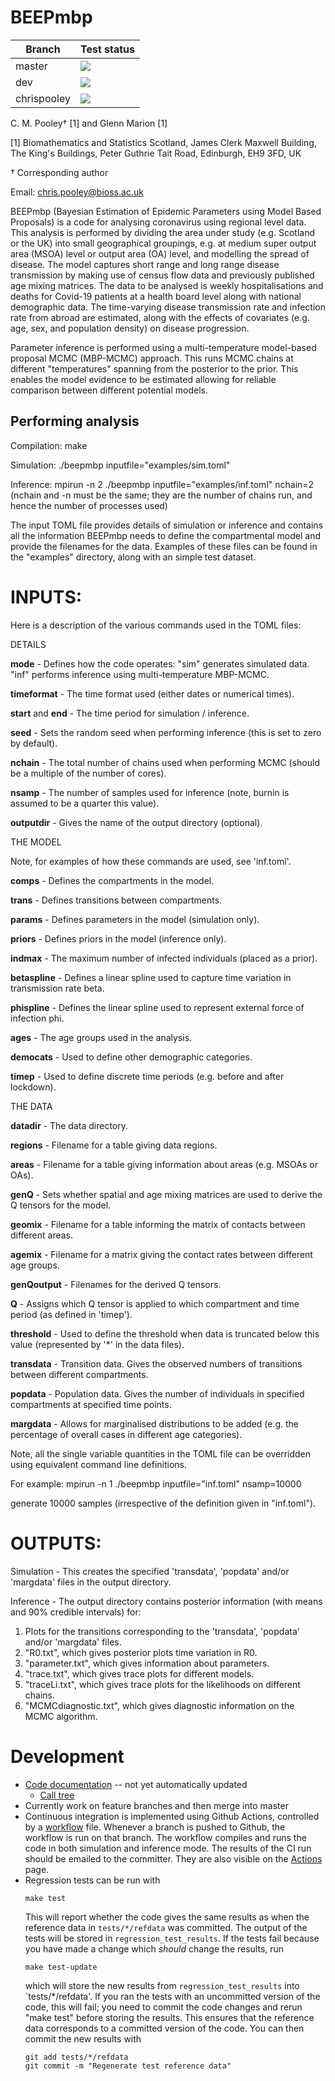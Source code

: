 
# BEEPmbp

| Branch        | Test status   |
| ------------- | ------------- |
| master        | [![](https://github.com/ScottishCovidResponse/CoronaPMCMC/workflows/CI/badge.svg?branch=master)](https://github.com/ScottishCovidResponse/CoronaPMCMC/actions?query=workflow%3ACI) |
| dev           | [![](https://github.com/ScottishCovidResponse/CoronaPMCMC/workflows/CI/badge.svg?branch=dev)](https://github.com/ScottishCovidResponse/CoronaPMCMC/actions?query=workflow%3ACI) |
| chrispooley   | [![](https://github.com/ScottishCovidResponse/CoronaPMCMC/workflows/CI/badge.svg?branch=chrispooley)](https://github.com/ScottishCovidResponse/CoronaPMCMC/actions?query=workflow%3ACI) |

C. M. Pooley† [1] and Glenn Marion [1]

[1] Biomathematics and Statistics Scotland, James Clerk Maxwell Building, The King's Buildings, Peter Guthrie Tait Road, Edinburgh, EH9 3FD, UK 

† Corresponding author

Email: [chris.pooley@bioss.ac.uk](mailto:chris.pooley@bioss.ac.uk)

BEEPmbp (Bayesian Estimation of Epidemic Parameters using Model Based Proposals) is a code for analysing coronavirus using regional level data. This analysis is performed by dividing the area under study (e.g. Scotland or the UK) into small geographical groupings, e.g. at medium super output area (MSOA) level or output area (OA) level, and modelling the spread of disease. The model captures short range and long range disease transmission by making use of census flow data and previously published age mixing matrices. The data to be analysed is weekly hospitalisations and deaths for Covid-19 patients at a health board level along with national demographic data. The time-varying disease transmission rate and infection rate from abroad are estimated, along with the effects of covariates (e.g. age, sex, and population density) on disease progression. 

Parameter inference is performed using a multi-temperature model-based proposal MCMC (MBP-MCMC) approach. This runs MCMC chains at different "temperatures" spanning from the posterior to the prior. This enables the model evidence to be estimated allowing for reliable comparison between different potential models. 

## Performing analysis

Compilation: make

Simulation:  ./beepmbp inputfile="examples/sim.toml" 

Inference:   mpirun -n 2 ./beepmbp inputfile="examples/inf.toml" nchain=2
(nchain and -n must be the same; they are the number of chains run, and hence the number of processes used)

The input TOML file provides details of simulation or inference and contains all the information BEEPmbp needs to define the compartmental model and provide the filenames for the data. Examples of these files can be found in the "examples" directory, along with an simple test dataset.
 
# INPUTS:

Here is a description of the various commands used in the TOML files:

DETAILS

**mode** - Defines how the code operates:
		"sim" generates simulated data.
		"inf" performs inference using multi-temperature MBP-MCMC.

**timeformat** - The time format used (either dates or numerical times).

**start** and **end** - The time period for simulation / inference.

**seed** - Sets the random seed when performing inference (this is set to zero by default).

**nchain** - The total number of chains used when performing MCMC (should be a multiple of the number of cores).

**nsamp** - The number of samples used for inference (note, burnin is assumed to be a quarter this value).

**outputdir** - Gives the name of the output directory (optional).

THE MODEL

Note, for examples of how these commands are used, see 'inf.toml'.

**comps** - Defines the compartments in the model.

**trans** - Defines transitions between compartments.

**params** - Defines parameters in the model (simulation only).

**priors** - Defines priors in the model (inference only).

**indmax** - The maximum number of infected individuals (placed as a prior).

**betaspline** - Defines a linear spline used to capture time variation in transmission rate beta.

**phispline** - Defines the linear spline used to represent external force of infection phi.

**ages** - The age groups used in the analysis.

**democats** - Used to define other demographic categories.

**timep** - Used to define discrete time periods (e.g. before and after lockdown).

THE DATA 

**datadir** - The data directory.

**regions** - Filename for a table giving data regions.

**areas** - Filename for a table giving information about areas (e.g. MSOAs or OAs).

**genQ** - Sets whether spatial and age mixing matrices are used to derive the Q tensors for the model.

**geomix** - Filename for a table informing the matrix of contacts between different areas.
 
**agemix** - Filename for a matrix giving the contact rates between different age groups.

**genQoutput** - Filenames for the derived Q tensors.

**Q** - Assigns which Q tensor is applied to which compartment and time period (as defined in 'timep').

**threshold** - Used to define the threshold when data is truncated below this value (represented by '*' in the data files).

**transdata** - Transition data. Gives the observed numbers of transitions between different compartments. 

**popdata** - Population data. Gives the number of individuals in specified compartments at specified time points.

**margdata** - Allows for marginalised distributions to be added (e.g. the percentage of overall cases in different age categories).


Note, all the single variable quantities in the TOML file can be overridden using equivalent command line definitions.

For example: mpirun -n 1 ./beepmbp inputfile="inf.toml" nsamp=10000 

generate 10000 samples (irrespective of the definition given in "inf.toml").
	
# OUTPUTS:

Simulation - This creates the specified 'transdata', 'popdata' and/or 'margdata' files in the output directory.

Inference - The output directory contains posterior information (with means and 90% credible intervals) for:
1) Plots for the transitions corresponding to the 'transdata', 'popdata' and/or 'margdata' files.
2) "R0.txt", which gives posterior plots time variation in R0.
3) "parameter.txt", which gives information about parameters.
4) "trace.txt", which gives trace plots for different models.
5) "traceLi.txt", which gives trace plots for the likelihoods on different chains.
6) "MCMCdiagnostic.txt", which gives diagnostic information on the MCMC algorithm.

# Development

- [Code documentation](https://projectdata.scrc.uk/coronapmcmc/branches/master/doxygen/html/index.html) -- not yet automatically updated
  - [Call tree](https://projectdata.scrc.uk/coronapmcmc/branches/master/doxygen/html/analysis_8cc.html#a3c04138a5bfe5d72780bb7e82a18e627)
- Currently work on feature branches and then merge into master
- Continuous integration is implemented using Github Actions,
  controlled by a [workflow](.github/workflows/ci.yml) file. Whenever
  a branch is pushed to Github, the workflow is run on that
  branch. The workflow compiles and runs the code in both simulation
  and inference mode. The results of the CI run should be emailed to
  the committer.  They are also visible on the
  [Actions](https://github.com/ScottishCovidResponse/CoronaPMCMC/actions)
  page.
- Regression tests can be run with
  ```
  make test
  ```
  This will report whether the code gives the same results as when the reference data in `tests/*/refdata` was
  committed. The output of the tests will be stored in `regression_test_results`.  If the tests fail because you
  have made a change which *should* change the results, run
  ```
  make test-update
  ```
  which will store the new results from `regression_test_results` into `tests/*/refdata'.  If you ran the tests
  with an uncommitted version of the code, this will fail; you need to commit the code changes and rerun "make test"
  before storing the results. This ensures that the reference data corresponds to a committed version of the code.
  You can then commit the new results with
  ```
  git add tests/*/refdata
  git commit -m "Regenerate test reference data"
  ```
